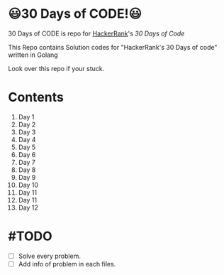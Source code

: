 :smiley:30 Days of CODE!:smiley:
========================
30 Days of CODE is repo for 
[HackerRank](https://www.hackerrank.com/)'s *30 Days of Code* 

This Repo contains
Solution codes for "HackerRank's 30 Days of code" written in Golang

Look over this repo if your stuck.
# Contents
1. Day 1
2. Day 2
3. Day 3
4. Day 4
5. Day 5
6. Day 6
7. Day 7
8. Day 8
9. Day 9
10. Day 10
11. Day 11
11. Day 11
12. Day 12
# #TODO
- [ ] Solve every problem.
- [ ] Add info of problem in each files.
